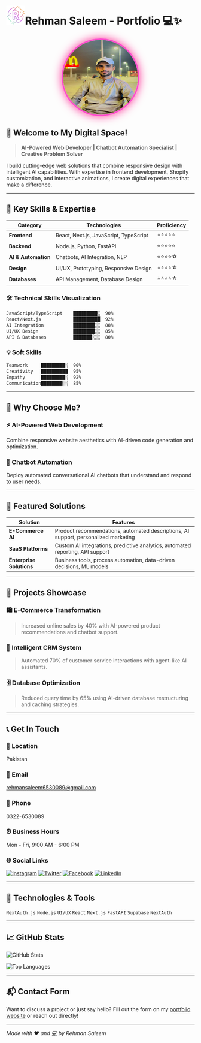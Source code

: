 #  <img src="assets/letter-r.png" alt="Logo" width="50" height="50">Rehman Saleem - Portfolio 💻✨

<div align="center">
  <img src="assets/IMG_2647.JPG" alt="Rehman Saleem" width="200" height="200" style="border-radius:50%; border: 4px solid #ff4ecb; box-shadow: 0 0 25px rgba(255, 0, 128, 0.8);">
  
 
</div>

## 👋 Welcome to My Digital Space!

> **AI-Powered Web Developer | Chatbot Automation Specialist | Creative Problem Solver**

I build cutting-edge web solutions that combine responsive design with intelligent AI capabilities. With expertise in frontend development, Shopify customization, and interactive animations, I create digital experiences that make a difference.

---

## 🚀 Key Skills & Expertise

| Category | Technologies | Proficiency |
|---------|-------------|-------------|
| **Frontend** | React, Next.js, JavaScript, TypeScript | ⭐⭐⭐⭐⭐ |
| **Backend** | Node.js, Python, FastAPI | ⭐⭐⭐⭐⭐ |
| **AI & Automation** | Chatbots, AI Integration, NLP | ⭐⭐⭐⭐☆ |
| **Design** | UI/UX, Prototyping, Responsive Design | ⭐⭐⭐⭐☆ |
| **Databases** | API Management, Database Design | ⭐⭐⭐⭐☆ |

### 🛠 Technical Skills Visualization

```
JavaScript/TypeScript    █████████░  90%
React/Next.js            ██████████  92%
AI Integration           ████████░░  88%
UI/UX Design             ████████░░  85%
API & Databases          ███████░░░  80%
```

### 💡 Soft Skills

```
Teamwork     █████████░  90%
Creativity   ██████████  95%
Empathy      █████████░  92%
Communication████████░░  85%
```

---

## 🎯 Why Choose Me?

### ⚡ AI-Powered Web Development
Combine responsive website aesthetics with AI-driven code generation and optimization.

### 🤖 Chatbot Automation
Deploy automated conversational AI chatbots that understand and respond to user needs.

---

## 🌟 Featured Solutions

| Solution | Features |
|---------|----------|
| **E-Commerce AI** | Product recommendations, automated descriptions, AI support, personalized marketing |
| **SaaS Platforms** | Custom AI integrations, predictive analytics, automated reporting, API support |
| **Enterprise Solutions** | Business tools, process automation, data-driven decisions, ML models |

---

## 📁 Projects Showcase

### 🛍️ E-Commerce Transformation
> Increased online sales by 40% with AI-powered product recommendations and chatbot support.

### 🧠 Intelligent CRM System
> Automated 70% of customer service interactions with agent-like AI assistants.

### 🗄️ Database Optimization
> Reduced query time by 65% using AI-driven database restructuring and caching strategies.

---

## 📞 Get In Touch

### 📍 Location
Pakistan

### 📧 Email
[rehmansaleem6530089@gmail.com](mailto:rehmansaleem6530089@gmail.com)

### 📱 Phone
0322-6530089

### ⏰ Business Hours
Mon - Fri, 9:00 AM - 6:00 PM

### 🌐 Social Links
[![Instagram](https://img.shields.io/badge/Instagram-E4405F?style=for-the-badge&logo=instagram&logoColor=white)](#) 
[![Twitter](https://img.shields.io/badge/Twitter-1DA1F2?style=for-the-badge&logo=twitter&logoColor=white)](#) 
[![Facebook](https://img.shields.io/badge/Facebook-1877F2?style=for-the-badge&logo=facebook&logoColor=white)](#) 
[![LinkedIn](https://img.shields.io/badge/LinkedIn-0077B5?style=for-the-badge&logo=linkedin&logoColor=white)](#)

---

## 🎨 Technologies & Tools

`NextAuth.js` `Node.js` `UI/UX` `React` `Next.js` `FastAPI` `Supabase` `NextAuth`

---

## 📈 GitHub Stats

![GitHub Stats](https://github-readme-stats.vercel.app/api?username=rehmansaleem&show_icons=true&theme=radical)

![Top Languages](https://github-readme-stats.vercel.app/api/top-langs/?username=rehmansaleem&layout=compact&theme=radical)

---

## 📬 Contact Form

Want to discuss a project or just say hello? Fill out the form on my [portfolio website](index.html) or reach out directly!

---

*Made with ❤️ and 💻 by Rehman Saleem*
